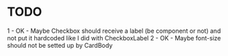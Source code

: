 TODO
====

1 - OK - Maybe Checkbox should receive a label (be component or not) and not put it hardcoded like I did with CheckboxLabel
2 - OK - Maybe font-size should not be setted up by CardBody
